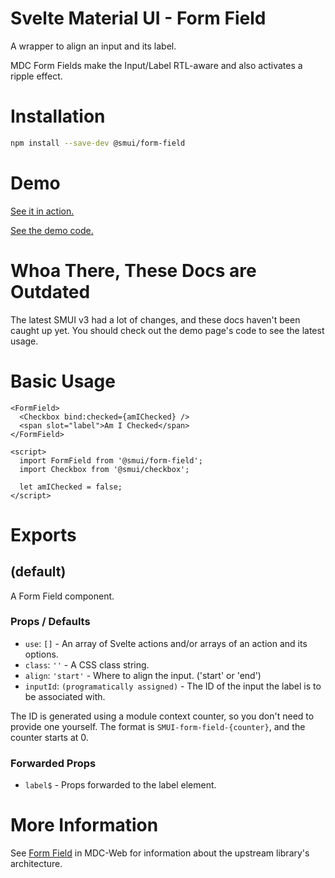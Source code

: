# Svelte Material UI - Form Field

A wrapper to align an input and its label.

MDC Form Fields make the Input/Label RTL-aware and also activates a ripple effect.

# Installation

```sh
npm install --save-dev @smui/form-field
```

# Demo

[See it in action.](https://sveltematerialui.com/demo/radio)

[See the demo code.](/site/src/routes/demo/radio/)

# Whoa There, These Docs are Outdated

The latest SMUI v3 had a lot of changes, and these docs haven't been caught up yet. You should check out the demo page's code to see the latest usage.

# Basic Usage

```svelte
<FormField>
  <Checkbox bind:checked={amIChecked} />
  <span slot="label">Am I Checked</span>
</FormField>

<script>
  import FormField from '@smui/form-field';
  import Checkbox from '@smui/checkbox';

  let amIChecked = false;
</script>
```

# Exports

## (default)

A Form Field component.

### Props / Defaults

- `use`: `[]` - An array of Svelte actions and/or arrays of an action and its options.
- `class`: `''` - A CSS class string.
- `align`: `'start'` - Where to align the input. ('start' or 'end')
- `inputId`: `(programatically assigned)` - The ID of the input the label is to be associated with.

The ID is generated using a module context counter, so you don't need to provide one yourself. The format is `SMUI-form-field-{counter}`, and the counter starts at 0.

### Forwarded Props

- `label$` - Props forwarded to the label element.

# More Information

See [Form Field](https://github.com/material-components/material-components-web/tree/v11.0.0/packages/mdc-form-field) in MDC-Web for information about the upstream library's architecture.
